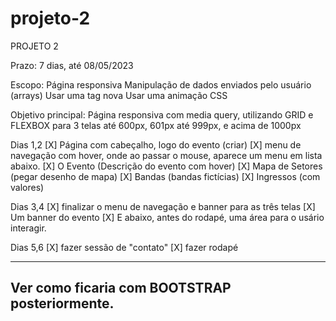 # projeto-2

PROJETO 2

Prazo: 7 dias, até 08/05/2023

Escopo: 
Página responsiva 
Manipulação de dados enviados pelo usuário (arrays)
Usar uma tag nova 
Usar uma animação CSS

Objetivo principal:
Página responsiva com media query, utilizando GRID e FLEXBOX
para 3 telas até 600px, 601px até 999px, e acima de 1000px

Dias 1,2
[X] Página com cabeçalho, logo do evento (criar)
[X] menu de navegação com hover, onde ao passar o mouse, aparece um menu em lista abaixo.
[X] O Evento (Descrição do evento com hover)
[X] Mapa de Setores (pegar desenho de mapa)
[X] Bandas (bandas fictícias)
[X] Ingressos (com valores)

Dias 3,4
[X] finalizar o menu de navegação e banner para as três telas
[X] Um banner do evento
[X] E abaixo, antes do rodapé, uma área para o usário interagir.

Dias 5,6
[X] fazer sessão de "contato"
[X] fazer rodapé

--------
Ver como ficaria com BOOTSTRAP posteriormente.
--------